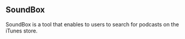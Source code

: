 <h2> SoundBox </h2>

<p> SoundBox is a tool that enables to users to search for podcasts on the iTunes store. </p>
